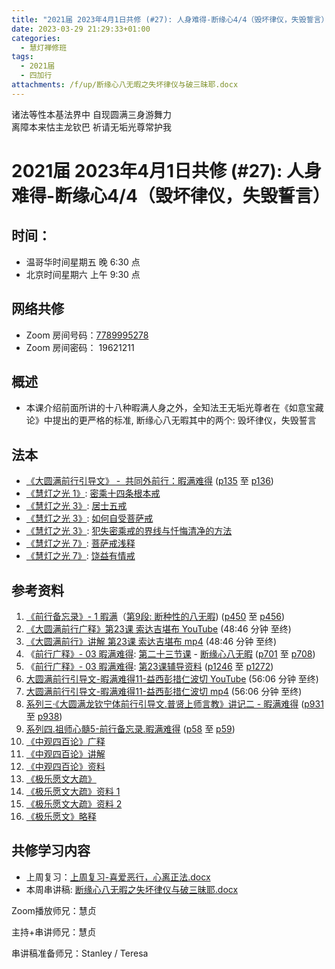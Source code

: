 ```yaml
---
title: "2021届 2023年4月1日共修 (#27): 人身难得-断缘心4/4（毁坏律仪，失毁誓言）"
date: 2023-03-29 21:29:33+01:00
categories:
  - 慧灯禅修班
tags:
  - 2021届
  - 四加行
attachments: /f/up/断缘心八无暇之失坏律仪与破三昧耶.docx
---
```

<!--StartFragment-->

诸法等性本基法界中 自现圆满三身游舞力\
离障本来怙主龙钦巴 祈请无垢光尊常护我

# 2021届 2023年4月1日共修 (#27): 人身难得-断缘心4/4（毁坏律仪，失毁誓言）

## 时间：

* 温哥华时间星期五 晚 6:30 点
* 北京时间星期六 上午 9:30 点

## 网络共修

* Zoom 房间号码：[7789995278](https://us02web.zoom.us/j/7789995278?pwd=VjZmbWJFY2k2K0E5RVB2cTNIQmhqUT09)
* Zoom 房间密码： 19621211

## 概述

* 本课介绍前面所讲的十八种暇满人身之外，全知法王无垢光尊者在《如意宝藏论》中提出的更严格的标准, 断缘心八无暇其中的两个: 毁坏律仪，失毁誓言

## 法本

* [《](https://huidengchanxiu.net/refs/qxgs/qxgs-03xm)[大圆满前行引导文》 -  共同外前行：暇满难得](https://huidengchanxiu.net/books/dymqx/#%E4%B8%80%E6%9A%87%E6%BB%A1%E9%9A%BE%E5%BE%97) ([p135](https://huidengchanxiu.net/books/dymqx/#p135) 至 [p136](https://huidengchanxiu.net/books/dymqx/#p136))
* [《慧灯之光 1》](http://huidengchanxiu.net/refs/hdzg/01): [密乘十四条根本戒](http://huidengchanxiu.net/refs/hdzg/01#%E5%AF%86%E4%B9%98%E5%8D%81%E5%9B%9B%E6%9D%A1%E6%A0%B9%E6%9C%AC%E6%88%92)
* [《慧灯之光 3》](http://huidengchanxiu.net/refs/hdzg/03): [居士五戒](http://huidengchanxiu.net/refs/hdzg/03#%E5%B1%85%E5%A3%AB%E4%BA%94%E6%88%92)
* [《慧灯之光 3》](http://huidengchanxiu.net/refs/hdzg/03): [如何自受菩萨戒](http://huidengchanxiu.net/refs/hdzg/03/#%E5%A6%82%E4%BD%95%E8%87%AA%E5%8F%97%E8%8F%A9%E8%90%A8%E6%88%92)
* [《慧灯之光 3》](http://huidengchanxiu.net/refs/hdzg/03): [犯失密乘戒的界线与忏悔清净的方法](http://huidengchanxiu.net/refs/hdzg/03/#%E7%8A%AF%E5%A4%B1%E5%AF%86%E4%B9%98%E6%88%92%E7%9A%84%E7%95%8C%E7%BA%BF%E4%B8%8E%E5%BF%8F%E6%82%94%E6%B8%85%E5%87%80%E7%9A%84%E6%96%B9%E6%B3%95)
* [《慧灯之光 7》](http://huidengchanxiu.net/refs/hdzg/07): [菩萨戒浅释](http://huidengchanxiu.net/refs/hdzg/07/#%E8%8F%A9%E8%90%A8%E6%88%92%E6%B5%85%E9%87%8A)
* [《慧灯之光 7》](http://huidengchanxiu.net/refs/hdzg/07): [饶益有情戒](http://huidengchanxiu.net/refs/hdzg/08/#%E9%A5%B6%E7%9B%8A%E6%9C%89%E6%83%85%E6%88%92)



## 参考资料

1. [《前行备忘录》- 1 暇满](https://huidengchanxiu.net/refs/qxbwl/qxxl4-01xm)（[第9段: 断种性的八无暇](https://huidengchanxiu.net/refs/qxbwl/qxxl4-01xm/#%E6%96%AD%E7%A7%8D%E6%80%A7%E7%9A%84%E5%85%AB%E6%97%A0%E6%9A%87)) ([p450](https://huidengchanxiu.net/refs/qxbwl/qxxl4-01xm/#p450) 至 [p456](https://huidengchanxiu.net/refs/qxbwl/qxxl4-01xm/#p456))
2. [《大圆满前行广释》第23课 索达吉堪布 YouTube](https://www.youtube.com/watch?v=1BR06hgsqBE) (48:46 分钟 至终)
3. [《大圆满前行》讲解 第23课 索达吉堪布 mp4](http://huidengchanxiu.net/jmy/007-%e5%a4%a7%e5%9c%86%e6%bb%a1%e5%89%8d%e8%a1%8c%e5%b9%bf%e9%87%8a/007-%e5%89%8d%e8%a1%8c%e5%b9%bf%e9%87%8a%e8%a7%86%e9%a2%91/%e3%80%8a%e5%a4%a7%e5%9c%86%e6%bb%a1%e5%89%8d%e8%a1%8c%e3%80%8b%e8%ae%b2%e8%a7%a3%e7%ac%ac23%e8%af%be.mp4) (48:46 分钟 至终)
4. 《[前行广释》- 03 暇满难得](https://huidengchanxiu.net/refs/qxgs/qxgs-03xm): [第二十三节课](https://huidengchanxiu.net/refs/qxgs/qxgs-03xm/#%E7%AC%AC%E4%BA%8C%E5%8D%81%E4%B8%89%E8%8A%82%E8%AF%BE) - [断缘心八无暇](https://huidengchanxiu.net/refs/qxgs/qxgs-03xm/#%E4%BA%8C%E6%96%AD%E7%BC%98%E5%BF%83%E5%85%AB%E6%97%A0%E6%9A%87) ([p701](https://huidengchanxiu.net/refs/qxgs/qxgs-03xm/#p701) 至 [p708](https://huidengchanxiu.net/refs/qxgs/qxgs-03xm/#p708))
5. 《[前行广释》- 03 暇满难得](https://huidengchanxiu.net/refs/qxgs/fudao/qxgsfd-03xm): [第23课辅导资料](https://huidengchanxiu.net/refs/qxgs/fudao/qxgsfd-03xm/#%E5%89%8D%E8%A1%8C%E5%B9%BF%E9%87%8A%E7%AC%AC23%E8%AF%BE%E8%BE%85%E5%AF%BC%E8%B5%84%E6%96%99) ([p1246](https://huidengchanxiu.net/refs/qxgs/fudao/qxgsfd-03xm/#p1246) 至 [p1272](https://huidengchanxiu.net/refs/qxgs/fudao/qxgsfd-03xm/#p1272))
6. [大圆满前行引导文-暇满难得11-益西彭措仁波切 YouTube](https://www.youtube.com/watch?v=gsjaZna0YRw&list=PL7aUyQTIJqAhd5VvMC0Ll__8JInqzft2t&index=26) (56:06 分钟 至终)
7. [大圆满前行引导文-暇满难得11-益西彭措仁波切 mp4](https://f.huidengchanxiu.net/jmy/xmfw/s3/02/%e5%89%8d%e8%a1%8c%e5%bc%95%e5%af%bc%e6%96%87-%e6%9a%87%e6%bb%a1%e9%9a%be%e5%be%9711.mp4) (56:06 分钟 至终)
8. [系列三·《大圆满龙钦宁体前行引导文.普贤上师言教》讲记二 - 暇满难得](https://huidengchanxiu.net/refs/xmfw/s3-ydw2-xmnd) ([p931](https://huidengchanxiu.net/refs/xmfw/s3-ydw2-xmnd/#p931) 至 [p938](https://huidengchanxiu.net/refs/xmfw/s3-ydw2-xmnd/#p938))
9. [系列四.祖师心髓5-前行备忘录.暇满难得](https://huidengchanxiu.net/refs/xmfw/s4-zsxs5-qxbwl-xmnd) ([p58](https://huidengchanxiu.net/refs/xmfw/s4-zsxs5-qxbwl-xmnd/#p58) 至 [p59](https://huidengchanxiu.net/refs/xmfw/s4-zsxs5-qxbwl-xmnd/#p59))
10. [《中观四百论》广释](https://mingguang.im/reading/%E4%B8%AD%E8%A7%82%E5%9B%9B%E7%99%BE%E8%AE%BA%E5%B9%BF%E9%87%8A)
11. [《中观四百论》讲解](https://mingguang.im/reading/%E4%B8%AD%E8%A7%82%E5%9B%9B%E7%99%BE%E8%AE%BA%E8%AE%B2%E8%A7%A3)
12. [《中观四百论》资料](https://www.zhihuihai.net/%E5%AD%A6%E4%BD%9B%E4%B9%8B%E5%AE%B6/%E9%AB%98%E7%BA%A7%E8%AF%BE%E7%A8%8B/%E4%B8%AD%E8%A7%82/%E4%B8%AD%E8%A7%82%E5%9B%9B%E7%99%BE%E8%AE%BA)
13. [《极乐愿文大疏》](https://mingguang.im/reading/%E6%9E%81%E4%B9%90%E6%84%BF%E6%96%87%E5%A4%A7%E7%96%8F/%E9%97%BB%E6%B3%95%E6%96%B9%E5%BC%8F)
14. [《极乐愿文大疏》资料 1](https://www.riyuebianzhao.com/%E5%88%9D%E7%BA%A7/%E5%87%80%E5%9C%9F/%E8%97%8F%E4%BC%A0%E5%87%80%E5%9C%9F%E6%B3%95)
15. [《极乐愿文大疏》资料 2](https://sites.google.com/view/zhhlib/%E5%AD%A6%E4%BD%9B%E4%B9%8B%E5%AE%B6/%E5%88%9D%E7%BA%A7%E8%AF%BE%E7%A8%8B/%E5%87%80%E5%9C%9F/%E8%97%8F%E4%BC%A0%E5%87%80%E5%9C%9F%E6%B3%95%E6%9E%81%E4%B9%90%E6%84%BF%E6%96%87%E5%A4%A7%E7%96%8F)
16. [《极乐愿文》略释](https://sites.google.com/view/zhhlib/%E6%99%BA%E6%82%B2%E5%AD%A6%E5%A0%82/%E5%BE%80%E5%B9%B4%E4%BC%A0%E6%B3%95/%E6%9E%81%E4%B9%90%E6%84%BF%E6%96%87%E7%95%A5%E9%87%8A)

## **共修学习内容**

* 上周复习：[上周复习-喜爱恶行，心离正法.docx](/f/up/上周复习-喜爱恶行，心离正法.docx)
* 本周串讲稿: [断缘心八无暇之失坏律仪与破三昧耶.docx](/f/up/断缘心八无暇之失坏律仪与破三昧耶.docx)

Zoom播放师兄：慧贞

主持+串讲师兄：慧贞

串讲稿准备师兄：Stanley / Teresa

<!--EndFragment-->